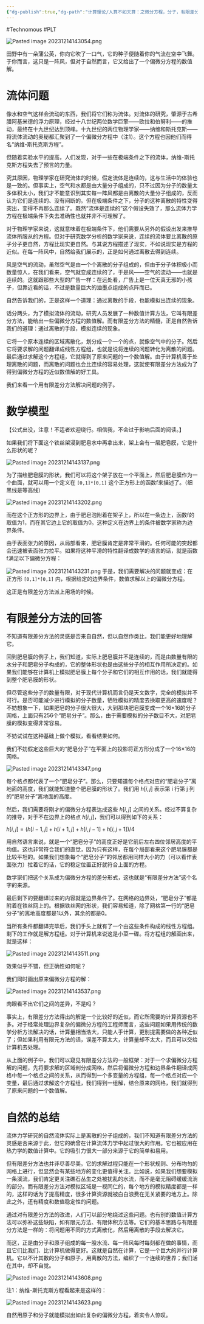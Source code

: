 ```yaml
---
{"dg-publish":true,"dg-path":"计算理论/人算不如天算：之微分方程，分子，有限差分方法.md","permalink":"/计算理论/人算不如天算：之微分方程，分子，有限差分方法/","created":"2023-12-14T14:30:37.000+08:00","updated":"2024-12-31T10:04:25.515+08:00"}
---
```


#Technomous #PLT

![Pasted image 20231214143054.png](/img/user/0.Asset/resource/Pasted%20image%2020231214143054.png)

田野中有一朵蒲公英，你向它吹了一口气，它的种子便随着你的气流在空中飞舞。于你而言，这只是一阵风，但对于自然而言，它又给出了一个偏微分方程的数值解。

# 流体问题

像水和空气这样会流动的东西，我们将它们称为流体。对流体的研究，肇源于古希腊阿基米德的浮力原理，经过十八世纪两位数学巨擎——欧拉和伯努利——的推动，最终在十九世纪达到顶峰。十九世纪的两位物理学家——纳维和斯托克斯——将流体流动的奥秘都汇聚到了一个偏微分方程中（注1）。这个方程也因他们而得名“纳维-斯托克斯方程”。

但随着实验水平的提高，人们发现，对于一些在极端条件之下的流体，纳维-斯托克斯方程失去了预言的力量。

究其原因，物理学家在研究流体的时候，假定流体是连续的，这与生活中的体验也是一致的。但事实上，空气和水都是由大量分子组成的，只不过因为分子的数量太多体积太小，我们才不能意识到其实每一阵风都是由离散的大量分子组成的，反而认为它们是连续的、没有间断的。但在极端条件之下，分子的这种离散的特性变得突出，变得不再那么连续了。既然“流体是连续的”这个假设失效了，那么流体力学方程在极端条件下失去准确性也就并非不可理解了。

对于物理学家来说，这就意味着在极端条件下，他们需要从另外的假设出发来推导流体所服从的方程。但对于研究数学分析的数学家来说，连续的流体要比离散的原子分子更自然，方程比现实更自然。与其说方程描述了现实，不如说现实是方程的近似。在每一阵风中，自然给我们展示的，正是如何通过离散去得到连续。

风是空气的流动，虽然空气是由一个个离散的分子组成的，但由于分子体积极小而数量惊人，在我们看来，空气就变成连续的了，于是风——空气的流动——也就是连续的。这就跟那些大型的广告一样：在远处看，广告上是一位天真无邪的小孩子，但靠近看的话，不过是数量巨大的油墨点组成的点阵而已。

自然告诉我们的，正是这样一个道理：通过离散的手段，也能模拟出连续的现象。

话分两头，为了模拟流体的流动，研究人员发展了一种数值计算方法，它叫有限差分方法，能给出一些偏微分方程的数值解。而有限差分方法的精髓，正是自然告诉我们的道理：通过离散的手段，模拟连续的现象。

它将一个原本连续的区域离散化，划分成一个一个的点，就像空气中的分子。然后它将要求解的问题翻译成线性方程组，也就是说将连续的问题转化为离散的问题。最后通过求解这个方程组，它就得到了原来问题的一个数值解。由于计算机善于处理离散的问题，而离散的问题也会比连续的容易处理，这就使有限差分方法成为了得到偏微分方程的近似数值解的好工具。

我们来看一个用有限差分方法解决问题的例子。

# 数学模型

【公式出没，注意！不适者欢迎绕行。相信我，不会过于影响后面的阅读。】

如果我们将下面这个铁丝架浸到肥皂水中再拿出来，架上会有一层肥皂膜，它是什么形状的呢？

![Pasted image 20231214143137.png](/img/user/0.Asset/resource/Pasted%20image%2020231214143137.png)

为了描绘肥皂膜的形状，我们可以将这个架子放在一个平面上，然后肥皂膜作为一个曲面，就可以用一个定义在 `[0,1]*[0,1]` 这个正方形上的函数f来描述了。（细黑线是等高线）

![Pasted image 20231214143202.png](/img/user/0.Asset/resource/Pasted%20image%2020231214143202.png)

而在这个正方形的边界上，由于肥皂泡附着在架子上，所以在一条边上，函数f的取值为1，而在其它边上它的取值为0。这种定义在边界上的条件被数学家称为边界条件。

由于表面张力的原因，从局部看来，肥皂膜肯定是非常平滑的。任何可能的突起都会迅速被表面张力拉平。如果将这种平滑的特性翻译成数学的语言的话，就是函数 f满足以下偏微分方程：

![Pasted image 20231214143231.png](/img/user/0.Asset/resource/Pasted%20image%2020231214143231.png)
于是，我们需要解决的问题就变成：在正方形 `[0,1]*[0,1]` 内，根据给定的边界条件，数值求解以上的偏微分方程。

这正是有限差分方法派上用场的时候。

# 有限差分方法的回答

不知道有限差分方法的灵感是否来自自然，但以自然作类比，我们能更好地理解它。

回到肥皂膜的例子上，我们知道，实际上肥皂膜并不是连续的，而是由数量有限的水分子和肥皂分子构成的，它的整体形状也是由这些分子的相互作用所决定的。如果我们能够在计算机上模拟肥皂膜上每个分子和它们的相互作用的话，我们就能得到整个肥皂膜的形状。

但尽管这些分子的数量有限，对于现代计算机而言仍是天文数字，完全的模拟并不可行。是否可能减少进行模拟的分子数量，牺牲模拟的精度去换取更高的速度呢？不妨想象一下，如果肥皂的分子很大很大，大到那块肥皂膜变成一个16×16的分子网格，上面只有256个“肥皂分子”。那么，由于需要模拟的分子数目不大，对肥皂膜的模拟变得非常容易。

不妨试试在这种基础上做个模拟，看看结果如何。

我们不妨假定这些巨大的“肥皂分子”在平面上的投影将正方形分成了一个16×16的网格。

![Pasted image 20231214143347.png](/img/user/0.Asset/resource/Pasted%20image%2020231214143347.png)

每个格点都代表了一个“肥皂分子”。那么，只要知道每个格点对应的“肥皂分子”离地面的高度，我们就能知道整个肥皂膜的形状了。我们用 $h[i,j]$ 表示第  i 行第 j 列的“肥皂分子”离地面的高度。

然后，我们需要将刚才的偏微分方程表达成这些 $h[i,j]$ 之间的关系。经过不算复杂的推导，对于不在边界上的格点 $h[i,j]$，我们可以得到如下的关系：

$h[i,j]=(h[i-1,j]+h[i+1,j]+h[i,j-1]+h[i,j+1])/4$

用自然语言来说，就是一个“肥皂分子”的高度正好是它前后左右四位邻居高度的平均值。这也非常符合我们的直觉，因为只有这样，在每个局部看来这个肥皂膜都是比较平坦的。如果我们想象每个“肥皂分子”的邻居都用同样大小的力（可以看作表面张力）拉着它的话，它的稳定位置正好就符合上面的方程。

数学家们把这个关系成为偏微分方程的差分形式，这也就是“有限差分方法”这个名字的来源。

最后剩下的要翻译过来的内容就是边界条件了。在网格的边界处，“肥皂分子”都是附着在铁丝网上的。根据铁丝网的形状，我们容易知道，除了网格第一行的“肥皂分子”的离地高度都是1以外，其余的都是0。

当所有条件都翻译完毕后，我们手头上就有了一个由这些条件构成的线性方程组。剩下的工作就是解方程组。对于计算机来说这是小菜一碟。将方程组的解画出来，就是这样：

![Pasted image 20231214143511.png](/img/user/0.Asset/resource/Pasted%20image%2020231214143511.png)

效果似乎不错，但正确性如何呢？

我们同时画出原来偏微分方程的解：

![Pasted image 20231214143537.png](/img/user/0.Asset/resource/Pasted%20image%2020231214143537.png)

肉眼看不出它们之间的差异，不是吗？

事实上，有限差分方法得出的解是一个比较好的近似，而它所需要的计算资源也不多。对于经常处理边界复杂的偏微分方程的工程师而言，这些问题如果用传统的数学分析方法解决的话，计算量相当浩大，只能人手计算，更别提需要做的各种近似了；但如果利用有限元方法的话，误差不算太大，计算量却不太大，而且可以交给计算机去处理。

从上面的例子中，我们可以窥见有限差分方法的一般框架：对于一个求偏微分方程解的问题，先将要求解的区域剖分成网格，然后将偏微分方程和边界条件翻译成网格中每一个格点之间的关系，从而得到一个多变量的方程组，每一个格点对应一个变量，最后通过求解这个方程组，我们得到一组解，结合原来的网格，我们就得到了原来问题的一个数值解。

# 自然的总结

流体力学研究的自然流体实际上是离散的分子组成的，我们不知道有限差分方法的灵感是否来源于此，但它的确曾在计算流体力学中起过很大的作用。它也被应用在热力学的数值计算中。它的吸引力很大一部分来源于它的简单和易用。

但有限差分方法也并非尽善尽美。它的求解过程只能在一个形状规则、分布均匀的网格上进行，但显然会有某些地方的变化更值得关注。比如说，如果我们想要模拟一条溪流，我们肯定更关注礁石丛生之处被扰乱的水流，而不是毫无阻碍缓缓流淌的部分。而有限差分方法对模拟区域是一视同仁的，每个地方的模拟精度都是一样的，这样的话为了提高精度，很多计算资源就被白白浪费在无关紧要的地方上。除此之外，还有精度和数值稳定性的问题。

通过对有限差分方法的改进，人们可以部分地绕过这些问题。也有别的数值计算方法可以弥补这些缺陷，如有限元方法、有限体积方法等。它们的基本思路与有限差分方法是一样的：将问题用不同的方式离散化，然后用离散的手段去解决它。

而这，正是由分子和原子组成的每一股水流、每一阵风每时每刻都在做的事情，而且它们比我们、比计算机做得更好。这就是自然在计算，它是一个巨大的并行计算机。它以不计其数的分子和原子，用离散的方法，编织了一个连续的世界；我们活在其中，却不自觉。

![Pasted image 20231214143608.png](/img/user/0.Asset/resource/Pasted%20image%2020231214143608.png)

注1：纳维-斯托克斯方程看起来是这样的：

![Pasted image 20231214143623.png](/img/user/0.Asset/resource/Pasted%20image%2020231214143623.png)

自然用原子和分子就能模拟出如此复杂的偏微分方程，着实令人惊叹。
